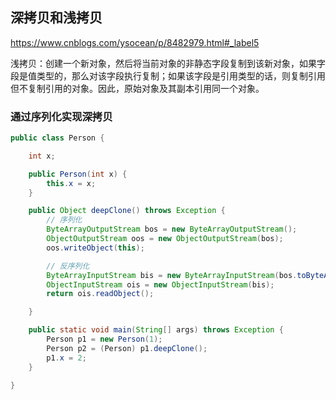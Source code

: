 ## 深拷贝和浅拷贝

https://www.cnblogs.com/ysocean/p/8482979.html#_label5



浅拷贝：创建一个新对象，然后将当前对象的非静态字段复制到该新对象，如果字段是值类型的，那么对该字段执行复制；如果该字段是引用类型的话，则复制引用但不复制引用的对象。因此，原始对象及其副本引用同一个对象。



### 通过序列化实现深拷贝

```java
public class Person {

    int x;

    public Person(int x) {
        this.x = x;
    }

    public Object deepClone() throws Exception {
        // 序列化
        ByteArrayOutputStream bos = new ByteArrayOutputStream();
        ObjectOutputStream oos = new ObjectOutputStream(bos);
        oos.writeObject(this);

        // 反序列化
        ByteArrayInputStream bis = new ByteArrayInputStream(bos.toByteArray());
        ObjectInputStream ois = new ObjectInputStream(bis);
        return ois.readObject();

    }

    public static void main(String[] args) throws Exception {
        Person p1 = new Person(1);
        Person p2 = (Person) p1.deepClone();
        p1.x = 2;
    }

}

```

